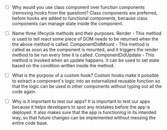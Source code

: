 - [ ] Why would you use class component over function components (removing hooks from the question)?
      Class components are preferred, before hooks are added to functional components, because class components can manage state inside the component.

- [ ] Name three lifecycle methods and their purposes.
      Render - This method is used to tell react some piece of DOM needs to be returned when the the above method is called.
      ComponentDidMount - This method is called as soon as the component is mounted, and it triggers the render method to be run every time it is called.
      ComponentDidUpdate - This method is invoked when an update happens. It can be used to set state based on the condition written inside the method.

- [ ] What is the purpose of a custom hook?
      Custom hooks make it possible to extract a component's logic into an externalized reusable function so that the logic can be used in other components without typing out all the code again.

- [ ] Why is it important to test our apps?
      It is important to test our apps because it helps developers to spot any mistakes before the app is deployed. It also makes sure that the app is functioning in its intended way, so that future changes can be implemented without messing the entire code base.
